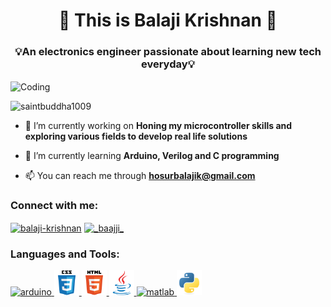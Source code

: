 <h1 align="center">👾 This is Balaji Krishnan 👾</h1>
<h3 align="center">💡An electronics engineer passionate about learning new tech everyday💡</h3>
<img align = "center" alt = "Coding" width="1100" height = "200" src= "https://storage.googleapis.com/gweb-uniblog-publish-prod/original_images/Social_dino-with-hat.gif">

<p align="left"> <img src="https://komarev.com/ghpvc/?username=saintbuddha1009&label=Profile%20views&color=0e75b6&style=flat" alt="saintbuddha1009" /> </p>

- 🔭 I’m currently working on **Honing my microcontroller skills and exploring various fields to develop real life solutions**

- 🌱 I’m currently learning **Arduino, Verilog and C programming**

- 📫 You can reach me through **hosurbalajik@gmail.com**

<h3 align="left">Connect with me:</h3>
<p align="left">
<a href="https://linkedin.com/in/balaji-krishnan" target="blank"><img align="center" src="https://raw.githubusercontent.com/rahuldkjain/github-profile-readme-generator/master/src/images/icons/Social/linked-in-alt.svg" alt="balaji-krishnan" height="30" width="40" /></a>
<a href="https://instagram.com/_baajji_" target="blank"><img align="center" src="https://raw.githubusercontent.com/rahuldkjain/github-profile-readme-generator/master/src/images/icons/Social/instagram.svg" alt="_baajji_" height="30" width="40" /></a>
</p>

<h3 align="left">Languages and Tools:</h3>
<p align="left"> <a href="https://www.arduino.cc/" target="_blank" rel="noreferrer"> <img src="https://cdn.worldvectorlogo.com/logos/arduino-1.svg" alt="arduino" width="40" height="40"/> </a> <a href="https://www.w3schools.com/css/" target="_blank" rel="noreferrer"> <img src="https://raw.githubusercontent.com/devicons/devicon/master/icons/css3/css3-original-wordmark.svg" alt="css3" width="40" height="40"/> </a> <a href="https://www.w3.org/html/" target="_blank" rel="noreferrer"> <img src="https://raw.githubusercontent.com/devicons/devicon/master/icons/html5/html5-original-wordmark.svg" alt="html5" width="40" height="40"/> </a> <a href="https://www.java.com" target="_blank" rel="noreferrer"> <img src="https://raw.githubusercontent.com/devicons/devicon/master/icons/java/java-original.svg" alt="java" width="40" height="40"/> </a> <a href="https://www.mathworks.com/" target="_blank" rel="noreferrer"> <img src="https://upload.wikimedia.org/wikipedia/commons/2/21/Matlab_Logo.png" alt="matlab" width="40" height="40"/> </a> <a href="https://www.python.org" target="_blank" rel="noreferrer"> <img src="https://raw.githubusercontent.com/devicons/devicon/master/icons/python/python-original.svg" alt="python" width="40" height="40"/> </a> </p>
